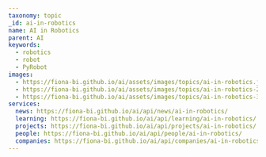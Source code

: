 ```yaml
---
taxonomy: topic
_id: ai-in-robotics
name: AI in Robotics
parent: AI
keywords:
  - robotics
  - robot
  - PyRobot
images:
  - https://fiona-bi.github.io/ai/assets/images/topics/ai-in-robotics.jpg
  - https://fiona-bi.github.io/ai/assets/images/topics/ai-in-robotics-2.jpg
  - https://fiona-bi.github.io/ai/assets/images/topics/ai-in-robotics-3.jpg
services:
  news: https://fiona-bi.github.io/ai/api/news/ai-in-robotics/
  learning: https://fiona-bi.github.io/ai/api/learning/ai-in-robotics/
  projects: https://fiona-bi.github.io/ai/api/projects/ai-in-robotics/
  people: https://fiona-bi.github.io/ai/api/people/ai-in-robotics/
  companies: https://fiona-bi.github.io/ai/api/companies/ai-in-robotics/
---
```

